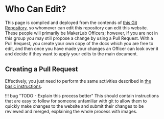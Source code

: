 # Who Can Edit?

This page is compiled and deployed from the contends of [this Git Repository](https://github.com/Rose-MakerLab/website), so whomever can edit this repository can edit this website. These people will primarily be MakerLab Officers; however, if you are not in this group you may still propose a change by using a Pull Request. With a Pull Request, you create your own copy of the docs which you are free to edit, and then once you have made your changes an Officer can look over it and decide if they want to apply your edits to the main document.

## Creating a Pull Request
Effectively, you just need to perform the same activities described in [the basic instructions](./Instructions.md).

!!! bug "TODO - Explain this process better"
    This should contain instructions that are easy to follow for someone unfamiliar with git to allow them to quickly make changes to the website and submit their changes to be reviewed and merged, explaining the whole process with images.
